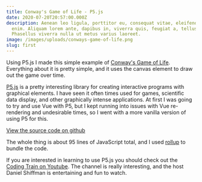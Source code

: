 ```yaml
---
title: Conway's Game of Life - P5.js
date: 2020-07-20T20:57:00.000Z
description: Aenean leo ligula, porttitor eu, consequat vitae, eleifend ac,
  enim. Aliquam lorem ante, dapibus in, viverra quis, feugiat a, tellus.
  Phasellus viverra nulla ut metus varius laoreet.
image: /images/uploads/conways-game-of-life.png
slug: first
---
```

Using P5.js I made this simple example of [Conway's Game of Life](https://en.wikipedia.org/wiki/Conway%27s_Game_of_Life). Everything about it is pretty simple, and it uses the canvas element to draw out the game over time.

[P5.js](https://p5js.org/) is a pretty interesting library for creating interactive programs with graphical elements. I have seen it often times used for games, scientific data display, and other graphically intense applications. At first I was going to try and use Vue with P5, but I kept running into issues with Vue re-rendering and undesirable times, so I went with a more vanilla version of using P5 for this.

[View the source code on github](https://github.com/adamwhitlock1/conways-game-of-life-rollup)

The whole thing is about 95 lines of JavaScript total, and I used [rollup](https://rollupjs.org/guide/en/) to bundle the code.

If you are interested in learning to use P5.js you should check out the [Coding Train on Youtube](https://www.youtube.com/channel/UCvjgXvBlbQiydffZU7m1_aw). The channel is really interesting, and the host Daniel Shiffman is entertaining and fun to watch.